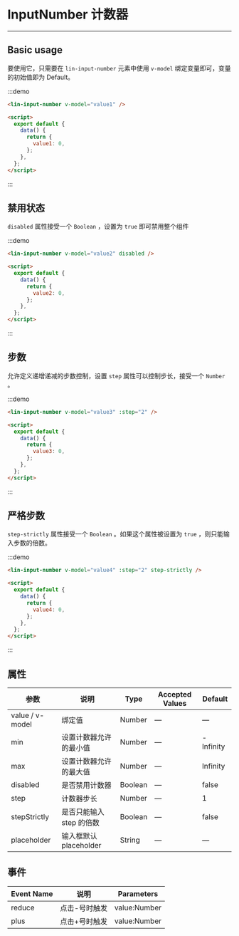 <script>
export default {
  data() {
    return {
      value1: 0,
      value2: 0,
      value3: 0,
      value4: 0
    };
  }
};
</script>

# InputNumber 计数器

---

## Basic usage

要使用它，只需要在 `lin-input-number` 元素中使用 `v-model` 绑定变量即可，变量的初始值即为 Default。

<div class='demo-block'>
<lin-input-number v-model="value1" />
</div>

:::demo

```html
<lin-input-number v-model="value1" />

<script>
  export default {
    data() {
      return {
        value1: 0,
      };
    },
  };
</script>
```

:::

## 禁用状态

`disabled` 属性接受一个 `Boolean` ，设置为 `true` 即可禁用整个组件

<div class='demo-block'>
<lin-input-number v-model="value2" disabled />
</div>

:::demo

```html
<lin-input-number v-model="value2" disabled />

<script>
  export default {
    data() {
      return {
        value2: 0,
      };
    },
  };
</script>
```

:::

## 步数

允许定义递增递减的步数控制，设置 `step` 属性可以控制步长，接受一个 `Number` 。

<div class='demo-block'>
<lin-input-number v-model="value3" :step="2" />
</div>

:::demo

```html
<lin-input-number v-model="value3" :step="2" />

<script>
  export default {
    data() {
      return {
        value3: 0,
      };
    },
  };
</script>
```

:::

## 严格步数

`step-strictly` 属性接受一个 `Boolean` 。如果这个属性被设置为 `true` ，则只能输入步数的倍数。

<div class='demo-block'>
<lin-input-number v-model="value4" :step="2" step-strictly />
</div>

:::demo

```html
<lin-input-number v-model="value4" :step="2" step-strictly />

<script>
  export default {
    data() {
      return {
        value4: 0,
      };
    },
  };
</script>
```

:::

## 属性

| 参数            | 说明                     | Type    | Accepted Values | Default   |
| --------------- | ------------------------ | ------- | --------------- | --------- |
| value / v-model | 绑定值                   | Number  | —               | —         |
| min             | 设置计数器允许的最小值   | Number  | —               | -Infinity |
| max             | 设置计数器允许的最大值   | Number  | —               | Infinity  |
| disabled        | 是否禁用计数器           | Boolean | —               | false     |
| step            | 计数器步长               | Number  | —               | 1         |
| stepStrictly    | 是否只能输入 step 的倍数 | Boolean | —               | false     |
| placeholder     | 输入框默认 placeholder   | String  | —               | —         |

## 事件

| Event Name | 说明          | Parameters   |
| ---------- | ------------- | ------------ |
| reduce     | 点击-号时触发 | value:Number |
| plus       | 点击+号时触发 | value:Number |
